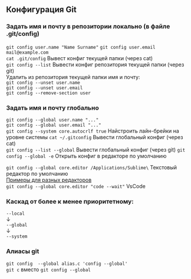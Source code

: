 ## Конфигурация Git

### Задать имя и почту в репозитории локально (в файле .git/config)  
`git config user.name "Name Surname"`
`git config user.email mail@example.com`  
`cat .git/config` Вывест конфиг текущей папки (через cat)  
`git config --list` Вывести конфиг репозитория текущей папки (через git)  
Удалить из репозитория текущей папки имя и почту:  
`git config --unset user.name`  
`git config --unset user.email`  
`git config --remove-section user`  

### Задать имя и почту глобально  
`git config --global user.name "..."`  
`git config --global user.email "..."`  
`git config --system core.autocrlf true` Найстроить лайн-брейки на уровне системы
`cat ~/.gitconfig` Вывести глобальный конфиг (через cat)  
`git config --list --global` Вывести глобальный конфиг (через git) 
`git config --global -e` Открыть конфиг в редакторе по умолчанию  

`git config --global core.editor /Applications/Sublime\` Текстовый редактор по умолчанию  
[Примеры для разных редакторов](https://docs.github.com/en/get-started/getting-started-with-git/associating-text-editors-with-git)  
`git config --global core.editor "code --wait"`  VsCode

### Каскад от более к менее приоритетному:  
`--local`  
↓  
`--global`  
↓  
`--system`  

### Алиасы git
`git config  --global alias.c 'config --global'`  
`git c` вместо `git config --global`  
